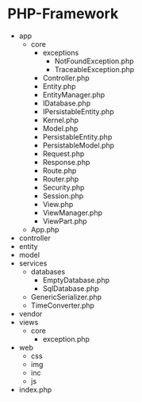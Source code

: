 # PHP-Framework

* app
    * core
        * exceptions
            * NotFoundException.php
            * TraceableException.php
        * Controller.php
        * Entity.php
        * EntityManager.php
        * IDatabase.php
        * IPersistableEntity.php
        * Kernel.php
        * Model.php
        * PersistableEntity.php
        * PersistableModel.php
        * Request.php
        * Response.php
        * Route.php
        * Router.php
        * Security.php
        * Session.php
        * View.php
        * ViewManager.php
        * ViewPart.php
    * App.php
* controller
* entity
* model
* services
    * databases
        * EmptyDatabase.php
        * SqlDatabase.php
    * GenericSerializer.php
    * TimeConverter.php
* vendor
* views
    * core
        * exception.php
* web
    * css
    * img
    * inc
    * js
* index.php